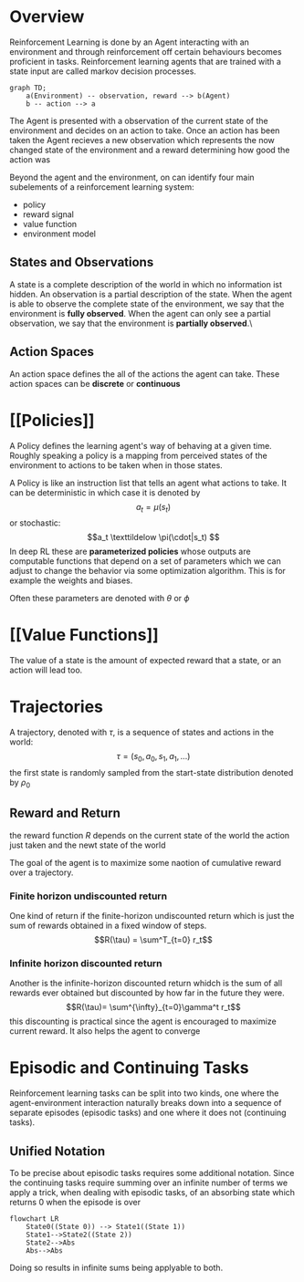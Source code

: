# Overview
Reinforcement Learning is done by an Agent interacting with an environment and through reinforcement off certain behaviours becomes proficient in tasks. Reinforcement learning agents that are trained with a state input are called markov decision processes.
```mermaid
graph TD;
	a(Environment) -- observation, reward --> b(Agent)
	b -- action --> a

```
The Agent is presented with a observation of the current state of the environment and decides on an action to take. Once an action has been taken the Agent recieves a new observation which represents the now changed state of the environment and a reward determining how good the action was

Beyond the agent and the environment, on can identify four main subelements of a reinforcement learning system: 
- policy
- reward signal
- value function
- environment model


## States and Observations
A state is a complete description of the world in which no information ist hidden. An observation is a partial description of the state. When the agent is able to observe the complete state of the environment, we say that the environment is **fully observed**. When the agent can only see a partial observation, we say that the environment is **partially observed**.\

## Action Spaces
An action space defines the all of the actions the agent can take. These action spaces can be **discrete** or **continuous** 

# [[Policies]] 
A Policy defines the learning agent's way of behaving at a given time. Roughly speaking a policy is a mapping from perceived states of the environment to actions to be taken when in those states.

A Policy is like an instruction list that tells an agent what actions to take. It can be deterministic in which case it is denoted by
$$a_t = \mu(s_t) $$ or stochastic:
$$a_t \texttildelow \pi(\cdot|s_t) $$
In deep RL these are **parameterized policies** whose outputs are computable functions that depend on a set of parameters which we can adjust to change the behavior via some optimization algorithm. This is for example the weights and biases. 

Often these parameters are denoted with $\theta$ or $\phi$ 

# [[Value Functions]]
The value of a state is the amount of expected reward that a state, or an action will lead too. 

# Trajectories
A trajectory, denoted with $\tau$, is a sequence of states and actions in the world:
$$\tau =(s_0,a_0, s_1, a_1, ...)$$
the first state is randomly sampled from the start-state distribution denoted by $\rho_0$  

## Reward and Return 

the reward function $R$ depends on the current state of the world the action just taken and the newt state of the world

The goal of the agent is to maximize some naotion of cumulative reward over a trajectory. 

### Finite horizon undiscounted return 
One kind of return if the finite-horizon undiscounted return which is just the sum of rewards obtained in a fixed window of steps.
$$R(\tau) = \sum^T_{t=0} r_t$$
### Infinite horizon discounted return
Another is the infinite-horizon discounted return whidch is the sum of all rewards ever  obtained but discounted by how far in the future they were.
$$R(\tau)= \sum^{\infty}_{t=0}\gamma^t r_t$$
this discounting is practical since the agent is encouraged to maximize current reward. It also helps the agent to converge

# Episodic and Continuing Tasks
Reinforcement learning tasks can be split into two kinds, one where the agent-environment interaction naturally breaks down into a sequence of separate episodes (episodic tasks) and one where it does not (continuing tasks). 

## Unified Notation
To be precise about episodic tasks requires some additional notation. Since the continuing tasks require summing over an infinite number of terms we apply a trick, when dealing with episodic tasks, of an absorbing state which returns $0$ when the  episode is over
```mermaid
flowchart LR
    State0((State 0)) --> State1((State 1))
    State1-->State2((State 2))
    State2-->Abs
    Abs-->Abs

```
Doing so results in infinite sums being applyable to both.